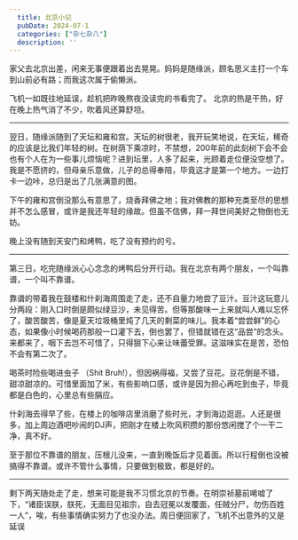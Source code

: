 ```yaml
---
  title: 北京小记
  pubDate: 2024-07-1
  categories: ["杂七杂八"]
  description: ''
---
```


家父去北京出差，闲来无事便跟着出去晃晃。妈妈是随缘派，顾名思义主打一个车到山前必有路；而我这次属于偷懒派。

飞机一如既往地延误，趁机把昨晚熬夜没读完的书看完了。 北京的热是干热，好在晚上热气消了不少，吹着风还算舒坦。

---

翌日，随缘派随到了天坛和雍和宫。天坛的树很老，我开玩笑地说，在天坛，稀奇的应该是比我们年轻的树。在树荫下乘凉时，不禁想，200年前的此刻树下会不会也有个人在为一些事儿烦恼呢？进到坛里，人多了起来，光顾着走位便没空想了。我是不愿挤的，但母亲乐意做，儿子的总得奉陪，毕竟这才是第一个地方。一边打卡一边咔，总归是出了几张满意的图。

下午的雍和宫倒没那么有意思了，烧香拜佛之地；我对佛教的那种充类至尽的思想并不怎么感冒，或许是我还年轻的缘故。但虽不信佛，拜一拜世间美好之物倒也无妨。

晚上没有随到天安门和烤鸭，吃了没有预约的亏。

---

第三日，吃完随缘派心心念念的烤鸭后分开行动。我在北京有两个朋友，一个叫靠谱，一个叫不靠谱。

靠谱的带着我在鼓楼和什刹海周围走了走，还不自量力地尝了豆汁。豆汁这玩意儿分两段：刚入口时倒是颇似绿豆沙，未见得苦。但等那酸味一上来就叫人难以忘怀了，酸苦酸苦，像是夏天垃圾桶里炖了几天的剩菜的味儿。我本着“尝尝鲜”的心态，如果像小时候喝药那般一口灌下去，倒也罢了，但错就错在这“品尝”的念头。来都来了，咽下去岂不可惜了，只得狠下心来让味蕾受罪。这滋味实在是苦，恐怕不会有第二次了。

喝茶时险些喝进虫子 （Shit Bruh!），但因祸得福，又尝了豆花。豆花倒是不错，甜凉甜凉的。可惜里面加了米，有些影响口感，或许是因为担心再吃到虫子，毕竟都是白色的，心里总有些膈应。

什刹海去得早了些，在楼上的咖啡店里消磨了些时光，才到海边逛逛。人还是很多，加上周边酒吧吵闹的DJ声，把刚才在楼上吹风积攒的那份悠闲搅了个一干二净，真不好。

至于那位不靠谱的朋友，压根儿没来，一直到晚饭后才见着面。所以行程倒也没被搞得不靠谱。或许不管什么事情，只要做到极致，都是好的。

---

剩下两天随处走了走，想来可能是我不习惯北京的节奏。在明崇祯墓前唏嘘了下，“诸臣误朕，朕死，无面目见祖宗，自去冠冕以发覆面，任贼分尸，勿伤百姓一人”，唉，有些事情确实努力了也没办法。周日便回家了，飞机不出意外的又是延误